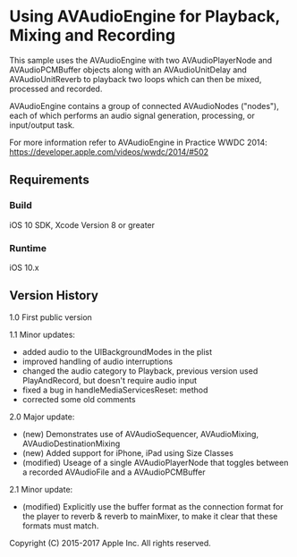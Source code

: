 # Using AVAudioEngine for Playback, Mixing and Recording

This sample uses the AVAudioEngine with two AVAudioPlayerNode and AVAudioPCMBuffer objects along with an AVAudioUnitDelay and AVAudioUnitReverb to playback two loops which can then be mixed, processed and recorded.

AVAudioEngine contains a group of connected AVAudioNodes ("nodes"), each of which performs an audio signal generation, processing, or input/output task.

For more information refer to AVAudioEngine in Practice WWDC 2014: https://developer.apple.com/videos/wwdc/2014/#502

## Requirements

### Build

iOS 10 SDK, Xcode Version 8 or greater

### Runtime

iOS 10.x

## Version History
1.0 First public version

1.1 Minor updates:
* added audio to the UIBackgroundModes in the plist
* improved handling of audio interruptions
* changed the audio category to Playback, previous version used PlayAndRecord, but doesn't require audio input
* fixed a bug in handleMediaServicesReset: method
* corrected some old comments

2.0 Major update:
* (new) Demonstrates use of AVAudioSequencer, AVAudioMixing, AVAudioDestinationMixing
* (new) Added support for iPhone, iPad using Size Classes
* (modified) Useage of a single AVAudioPlayerNode that toggles between a recorded AVAudioFile and a AVAudioPCMBuffer

2.1 Minor update:
* (modified) Explicitly use the buffer format as the connection format for the player to reverb & reverb to mainMixer, to make it clear that these formats must match. 

Copyright (C) 2015-2017 Apple Inc. All rights reserved.
